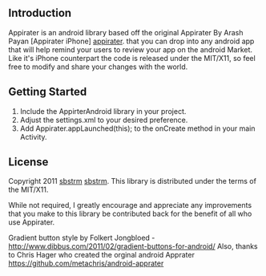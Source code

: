 Introduction
------------
Appirater is an android library based off the original Appirater By Arash Payan [Appirater iPhone] [appirater].  that you can drop into any android app that will help remind your users
to review your app on the android Market. Like it's iPhone counterpart the code is released under the MIT/X11, so feel free to
modify and share your changes with the world.

Getting Started
---------------
1. Include the AppirterAndroid library in your project.
2. Adjust the settings.xml to your desired preference.
3. Add Appirater.appLaunched(this); to the onCreate method in your main Activity.

License
-------
Copyright 2011 [sbstrm] [sbstrm].
This library is distributed under the terms of the MIT/X11.

While not required, I greatly encourage and appreciate any improvements that you make
to this library be contributed back for the benefit of all who use Appirater.

[appirater]: https://github.com/arashpayan/appirater/
[sbstrm]: http://sbstrm.co.jp

Gradient button style by Folkert Jongbloed - http://www.dibbus.com/2011/02/gradient-buttons-for-android/
Also, thanks to Chris Hager who created the orginal android Apprater https://github.com/metachris/android-apprater